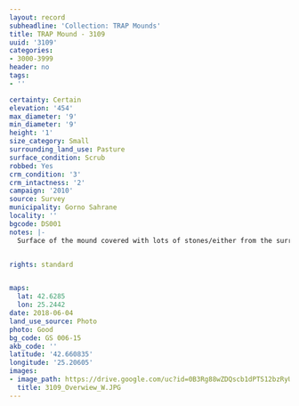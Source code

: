 ```yaml
---
layout: record
subheadline: 'Collection: TRAP Mounds'
title: TRAP Mound - 3109
uuid: '3109'
categories:
- 3000-3999
header: no
tags:
- ''

certainty: Certain
elevation: '454'
max_diameter: '9'
min_diameter: '9'
height: '1'
size_category: Small
surrounding_land_use: Pasture
surface_condition: Scrub
robbed: Yes
crm_condition: '3'
crm_intactness: '2'
campaign: '2010'
source: Survey
municipality: Gorno Sahrane
locality: ''
bgcode: DS001
notes: |-
  Surface of the mound covered with lots of stones/either from the surrounding pasture or from the mound.


rights: standard


maps:
  lat: 42.6285
  lon: 25.2442
date: 2018-06-04
land_use_source: Photo
photo: Good
bg_code: GS 006-15
akb_code: ''
latitude: '42.660835'
longitude: '25.20605'
images:
- image_path: https://drive.google.com/uc?id=0B3Rg88wZDQscb1dPTS12bzRyUkE
  title: 3109_Overwiew_W.JPG
---
```

